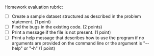 Homework evaluation rubric: 

- [ ] Create a sample dataset structured as described in the problem statement. (1 point)
- [ ] Find the bugs in the existing code. (2 points)
- [ ] Print a message if the file is not present. (1 point)
- [ ] Print a help message that describes how to use the program if no arguments are provided on the command line or the argument is "--help" or "-h" (1 point)
